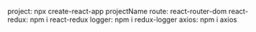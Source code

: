 project: npx create-react-app projectName
route: react-router-dom
react-redux: npm i react-redux
logger: npm i redux-logger
axios: npm i axios